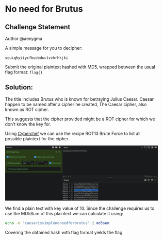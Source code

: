 # No need for Brutus
## Challenge Statement
Author:@aenygma

A simple message for you to decipher:

`squiqhyiiycfbudeduutvehrhkjki`

Submit the original plaintext hashed with MD5, wrapped between the usual flag format: `flag{}`

## Solution:
The title includes Brutus who is known for betraying Julius Caesar. Caesar happen to be named after a cipher he created, The Caesar cipher, also known as ROT cipher.

This suggests that the cipher provided might be a ROT cipher for which we don't know the key for.

Using [Cyberchef](https://cyberchef.org/) we can use the recipe ROT13 Brute Force to list all possible plaintext for the cipher.

![Cyberchef result](assets/1.png)

We find a plain text with key value of 10. Since the challenge requires us to use the MD5Sum of this plaintext we can calculate it using:


```bash
echo -n "caesarissimplenoneedforbrutus" | md5sum
```

Covering the obtained hash with flag format yields the flag
